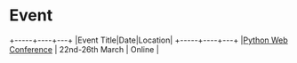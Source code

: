 # Event

+-----+----+---+
|Event Title|Date|Location|
+-----+----+---+
|[Python Web Conference](ttps://pythonwebconference.com/) | 22nd-26th March | Online |
